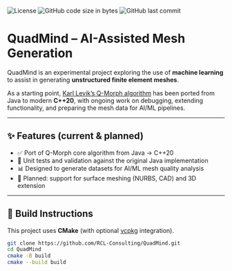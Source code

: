 ![License](https://img.shields.io/github/license/RCL-Consulting/QuadMind)
![GitHub code size in bytes](https://img.shields.io/github/languages/code-size/RCL-Consulting/QuadMind)
![GitHub last commit](https://img.shields.io/github/last-commit/RCL-Consulting/QuadMind)

# QuadMind – AI-Assisted Mesh Generation

QuadMind is an experimental project exploring the use of **machine learning** to assist in generating **unstructured finite element meshes**.  

As a starting point, [Karl Levik’s Q-Morph algorithm](https://github.com/KarlLevik/qmorph) has been ported from Java to modern **C++20**, with ongoing work on debugging, extending functionality, and preparing the mesh data for AI/ML pipelines.

---

## ✨ Features (current & planned)
- ✅ Port of Q-Morph core algorithm from Java → C++20  
- 🔄 Unit tests and validation against the original Java implementation  
- 📊 Designed to generate datasets for AI/ML mesh quality analysis  
- 🚀 Planned: support for surface meshing (NURBS, CAD) and 3D extension  

---

## 🔧 Build Instructions
This project uses **CMake** (with optional [vcpkg](https://github.com/microsoft/vcpkg) integration).  

```bash
git clone https://github.com/RCL-Consulting/QuadMind.git
cd QuadMind
cmake -B build
cmake --build build
